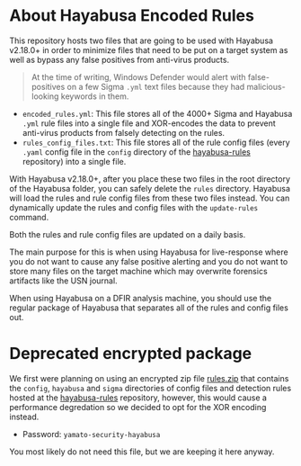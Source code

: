 # About Hayabusa Encoded Rules

This repository hosts two files that are going to be used with Hayabusa v2.18.0+ in order to minimize files that need to be put on a target system as well as bypass any false positives from anti-virus products. 
> At the time of writing, Windows Defender would alert with false-positives on a few Sigma `.yml` text files because they had malicious-looking keywords in them.
- `encoded_rules.yml`: This file stores all of the 4000+ Sigma and Hayabusa `.yml` rule files into a single file and XOR-encodes the data to prevent anti-virus products from falsely detecting on the rules.
- `rules_config_files.txt`: This file stores all of the rule config files (every `.yaml` config file in the `config` directory of the [hayabusa-rules](https://github.com/Yamato-Security/hayabusa-rules) repository) into a single file.

With Hayabusa v2.18.0+, after you place these two files in the root directory of the Hayabusa folder, you can safely delete the `rules` directory.
Hayabusa will load the rules and rule config files from these two files instead.
You can dynamically update the rules and config files with the `update-rules` command.

Both the rules and rule config files are updated on a daily basis.

The main purpose for this is when using Hayabusa for live-response where you do not want to cause any false positive alerting and you do not want to store many files on the target machine which may overwrite forensics artifacts like the USN journal.

When using Hayabusa on a DFIR analysis machine, you should use the regular package of Hayabusa that separates all of the rules and config files out.

# Deprecated encrypted package

We first were planning on using an encrypted zip file [rules.zip](https://github.com/Yamato-Security/hayabusa-encrypted-rules/raw/main/rules.zip) that contains the `config`, `hayabusa` and `sigma` directories of config files and detection rules hosted at the [hayabusa-rules](https://github.com/Yamato-Security/hayabusa-rules) repository, however, this would cause a performance degredation so we decided to opt for the XOR encoding instead.

* Password: `yamato-security-hayabusa`

You most likely do not need this file, but we are keeping it here anyway.
